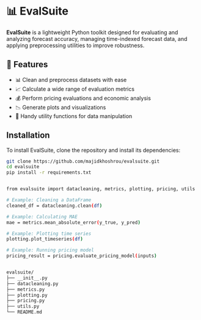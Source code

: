 # 📊 EvalSuite

**EvalSuite** is a lightweight Python toolkit designed for evaluating and analyzing forecast accuracy, managing time-indexed forecast data, and applying preprocessing utilities to improve robustness.

## 🚀 Features

- 📊 Clean and preprocess datasets with ease
- 📈 Calculate a wide range of evaluation metrics
- 💰 Perform pricing evaluations and economic analysis
- 📉 Generate plots and visualizations
- 🧰 Handy utility functions for data manipulation

## Installation

To install EvalSuite, clone the repository and install its dependencies:

```bash
git clone https://github.com/majidkhoshrou/evalsuite.git
cd evalsuite
pip install -r requirements.txt


from evalsuite import datacleaning, metrics, plotting, pricing, utils

# Example: Cleaning a DataFrame
cleaned_df = datacleaning.clean(df)

# Example: Calculating MAE
mae = metrics.mean_absolute_error(y_true, y_pred)

# Example: Plotting time series
plotting.plot_timeseries(df)

# Example: Running pricing model
pricing_result = pricing.evaluate_pricing_model(inputs)


evalsuite/
├── __init__.py
├── datacleaning.py
├── metrics.py
├── plotting.py
├── pricing.py
├── utils.py
└── README.md
